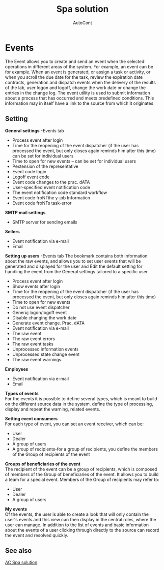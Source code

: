 ﻿---
    title: "Spa solution"
    author: AutoCont
    ms.date: 04/30/2018
    ms.topic: article
    ms.prod: dynamics-nav-2017
    ms.contentlocale: en
    ms.lasthandoff: 04/30/2018
---

# Events

The Event allows you to create and send an event when the selected operations in different areas of the system.
For example, an event can be for example. When an event is generated, or assign a task or activity, or when you scroll the due date for the task, review the expiration date contracts, generation and dispatch events when the delivery of the results of the lab, user logon and logoff, change the work date or change the entries in the change log. 
The event utility is used to submit information about a process that has occurred and meets predefined conditions. This information may in itself have a link to the source from which it originates.

## Setting
**General settings** -Events tab
-	Process event after login
-	Time for the reopening of the event dispatcher (if the user has processed the event, but only closes again reminds him after this time) can be set for individual users
-	Time to open for new events – can be set for individual users
-	Pextension of the representative
-	Event code login
-	Logoff event code
-	Event code changes to the prac. dATA
-	User-specified event notification code
-	The event notification code standard workflow
-	Event code froNTthe y-job Information
-	Event code froNTs task-error

**SMTP mail settings**  
-	SMTP server for sending emails

**Sellers**  
-	Event notification via e-mail
-	Email

**Setting up users** -Events tab 
The bookmark contains both information about the raw events, and allows you to set user events that will be generated and displayed for the user and Edit the default setting for handling the event from the General settings tailored to a specific user
-	Process event after login
-	Show events after login
-	Time for the reopening of the event dispatcher (if the user has processed the event, but only closes again reminds him after this time) 
-	Time to open for new events 
-	Do not use event dispatcher
-	Generuj logon/logoff event
-	Disable changing the work date
-	Generate event change. Prac. dATA
-	Event notification via e-mail
-	The raw event
-	The raw event errors
-	The raw event tasks
-	Unprocessed information events
-	Unprocessed state change event
-	The raw event warnings

**Employees**  
-	Event notification via e-mail
-	Email

**Types of events**  
For the events it is possible to define several types, which is meant to build on the different source data in the system, define the type of processing, display and repeat the warning, related events. 

**Setting event consumers**  
For each type of event, you can set an event receiver, which can be:
-	User
-	Dealer
-	A group of users
-	A group of recipients-for a group of recipients, you define the members of the Group of recipients of the event

**Groups of beneficiaries of the event**  
The recipient of the event can be a group of recipients, which is composed of members of the Group of beneficiaries of the event. It allows you to build a team for a special event. Members of the Group of recipients may refer to:
-	User
-	Dealer
-	A group of users  


**My events**  
Of the events, the user is able to create a look that will only contain the user's events and this view can then display in the central roles, where the user can manage. In addition to the list of events and basic information about the events of a user clicking through directly to the source can record the event and resolved quickly.  



## <a name="see-also"></a>See also
[AC Spa solution](ac-spa-solution.md)